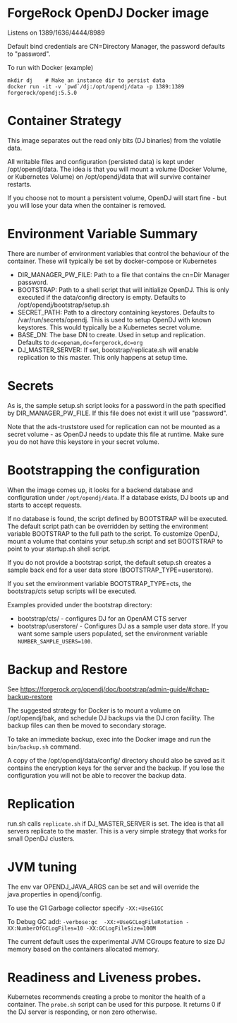 # ForgeRock OpenDJ Docker image

Listens on 1389/1636/4444/8989

Default bind credentials are CN=Directory Manager, the password defaults to "password".

To run with Docker (example)
```
mkdir dj    # Make an instance dir to persist data
docker run -it -v `pwd`/dj:/opt/opendj/data -p 1389:1389 forgerock/opendj:5.5.0
```

# Container Strategy 

This image separates out the read only bits (DJ binaries) from the volatile data.

All writable files and configuration (persisted data) is kept under /opt/opendj/data. The idea is that you will mount 
a volume (Docker Volume, or Kubernetes Volume) on /opt/opendj/data that will survive container restarts.

If you choose not to mount a persistent volume, OpenDJ will start fine - but you will lose your data when the container is removed.
 
# Environment Variable Summary

There are number of environment variables that control the behaviour of the container. These 
will typically be set by docker-compose or Kubernetes

* DIR_MANAGER_PW_FILE: Path to a file that contains the cn=Dir Manager password. 
* BOOTSTRAP:  Path to a shell script that will initialize OpenDJ. This is only executed if the data/config
directory is empty. Defaults to /opt/opendj/bootstrap/setup.sh
* SECRET_PATH:  Path to a directory containing keystores. Defaults to /var/run/secrets/opendj. This is used
to setup OpenDJ with known keystores. This would typically be a Kubernetes secret volume.
* BASE_DN: The base DN to create. Used in setup and replication. Defaults to `dc=openam,dc=forgerock,dc=org`
* DJ_MASTER_SERVER: If set, bootstrap/replicate.sh will enable replication to 
this master. This only happens at setup time. 

 
# Secrets
 
As is, the sample setup.sh script looks for a password in the path specified by DIR_MANAGER_PW_FILE. If this file does
not exist it will use "password". 

Note that the ads-truststore used for replication can not be mounted as a secret volume - as OpenDJ
needs to update this file at runtime. Make sure you do not have this keystore in your secret volume.


# Bootstrapping the configuration

When the image comes up, it looks for a backend database and configuration
under `/opt/opendj/data`. If a database exists, DJ boots up and starts to accept requests.

If no database is found, the script defined by BOOTSTRAP will be
executed.  The default script path can be overridden by setting the environment
variable BOOTSTRAP to the full path to the script.  To customize OpenDJ, 
mount a volume that contains your setup.sh script and set BOOTSTRAP to point to your startup.sh shell script. 
 
If you do not provide a bootstrap script, the default setup.sh creates a sample back end for a user data store
(BOOTSTRAP_TYPE=userstore).

If you set the environment variable BOOTSTRAP_TYPE=cts,  the bootstrap/cts setup scripts will be executed.

Examples provided under the bootstrap directory:

* bootstrap/cts/  - configures DJ for an OpenAM CTS server 
* bootstrap/userstore/ - Configures DJ as a sample user data store.  If you want some sample 
users populated, set the environment variable `NUMBER_SAMPLE_USERS=100`.


# Backup  and Restore

See https://forgerock.org/opendj/doc/bootstrap/admin-guide/#chap-backup-restore 

The suggested strategy for Docker is to mount a volume on /opt/opendj/bak, and schedule DJ backups via the DJ cron 
facility. The backup files can then be moved to secondary storage. 

To take an immediate backup,  exec into the Docker image and run the `bin/backup.sh` command.

A copy of the /opt/opendj/data/config/ directory should also be saved as it contains the encryption keys for the 
server and the backup. If you lose the configuration you will not be able to recover the backup data. 

# Replication 

run.sh calls `replicate.sh` if DJ_MASTER_SERVER is set. The idea is that all servers
replicate to the master. This is a very simple strategy that works for small OpenDJ clusters.


# JVM tuning 

The env var OPENDJ_JAVA_ARGS can be set and will override the java.properties
in opendj/config. 


To use the G1 Garbage collector specify `-XX:+UseG1GC`

To Debug GC add: 
`-verbose:gc  -XX:+UseGCLogFileRotation -XX:NumberOfGCLogFiles=10 -XX:GCLogFileSize=100M`

The current default uses the experimental JVM CGroups feature to size DJ memory based on the containers
allocated memory.


# Readiness and Liveness probes.

Kubernetes recommends creating a probe to monitor the health of a container. The `probe.sh` script
can be used for this purpose. It returns 0 if the DJ server is responding, or non zero otherwise.


